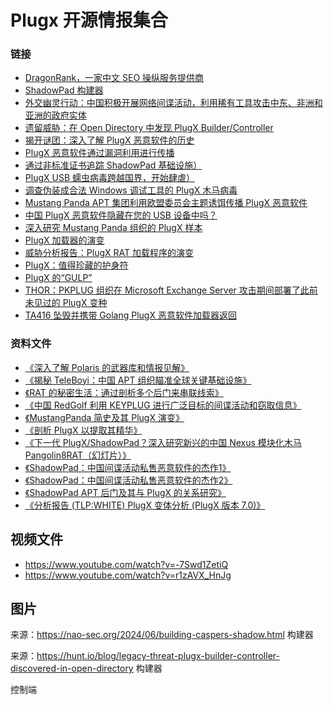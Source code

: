 # Plugx 开源情报集合

### 链接
- [DragonRank，一家中文 SEO 操纵服务提供商](https://blog.talosintelligence.com/dragon-rank-seo-poisoning/)
- [ShadowPad 构建器](https://nao-sec.org/2024/06/building-caspers-shadow.html)
- [外交幽灵行动：中国积极开展网络间谍活动，利用稀有工具攻击中东、非洲和亚洲的政府实体](https://unit42.paloaltonetworks.com/operation-diplomatic-specter/)
- [遗留威胁：在 Open Directory 中发现 PlugX Builder/Controller](https://hunt.io/blog/legacy-threat-plugx-builder-controller-discovered-in-open-directory)
- [揭开谜团：深入了解 PlugX 恶意软件的历史](https://www.splunk.com/en_us/blog/security/unmasking-the-enigma-a-historical-dive-into-the-world-of-plugx-malware.html)
- [PlugX 恶意软件通过漏洞利用进行传播](https://asec.ahnlab.com/en/49097/)
- [通过非标准证书追踪 ShadowPad 基础设施）](https://hunt.io/blog/tracking-shadowpad-infrastructure-via-non-standard-certificates)
- [PlugX USB 蠕虫病毒跨越国界，开始肆虐）](https://news.sophos.com/en-us/2023/03/09/border-hopping-plugx-usb-worm/)
- [调查伪装成合法 Windows 调试工具的 PlugX 木马病毒](https://www.trendmicro.com/en_us/research/23/b/investigating-the-plugx-trojan-disguised-as-a-legitimate-windows.html)
- [Mustang Panda APT 集团利用欧盟委员会主题诱饵传播 PlugX 恶意软件](https://blog.eclecticiq.com/mustang-panda-apt-group-uses-european-commission-themed-lure-to-deliver-plugx-malware) 
- [中国 PlugX 恶意软件隐藏在您的 USB 设备中吗？](https://unit42.paloaltonetworks.com/plugx-variants-in-usbs/)
- [深入研究 Mustang Panda 组织的 PlugX 样本](https://kienmanowar.wordpress.com/2022/12/27/diving-into-a-plugx-sample-of-mustang-panda-group/)
- [PlugX 加载器的演变](https://engineers.ffri.jp/entry/2022/11/30/141346)
- [威胁分析报告：PlugX RAT 加载程序的演变](https://www.cybereason.com/blog/threat-analysis-report-plugx-rat-loader-evolution)
- [PlugX：值得珍藏的护身符](https://www.trellix.com/blogs/research/plugx-a-talisman-to-behold/)
- [PlugX 的“GULP”](https://cyberandramen.net/2022/01/06/a-gulp-of-plugx/)
- [THOR：PKPLUG 组织在 Microsoft Exchange Server 攻击期间部署了此前未见过的 PlugX 变种](https://unit42.paloaltonetworks.com/thor-plugx-variant/)
- [TA416 坠毁并携带 Golang PlugX 恶意软件加载器返回](https://www.proofpoint.com/us/blog/threat-insight/ta416-goes-ground-and-returns-golang-plugx-malware-loader)

### 资料文件
- [《深入了解 Polaris 的武器库和情报见解》](https://github.com/badboycxcc/Plugx/blob/main/2024-08-Sailing%20the%20Seven%20SEAs.pdf)   
- [《揭秘 TeleBoyi：中国 APT 组织瞄准全球关键基础设施》](https://github.com/badboycxcc/Plugx/blob/main/JSAC2024_1_8_yi-chin_yu-tung_en.pdf)
- [《RAT 的秘密生活：通过剖析多个后门来串联线索》](https://github.com/badboycxcc/Plugx/blob/main/JSAC2024_1_7_hara_nakajima_kawakami_en.pdf)
- [《中国 RedGolf 利用 KEYPLUG 进行广泛目标的间谍活动和窃取信息》](https://github.com/badboycxcc/Plugx/blob/main/cta-2023-0330.pdf)
- [《MustangPanda 简史及其 PlugX 演变》](https://github.com/badboycxcc/Plugx/blob/main/JSAC2023_2_LT4.pdf)
- [《剖析 PlugX 以提取其精华》](https://github.com/badboycxcc/Plugx/blob/main/Dissecting%2BPlugX%2Bto%2BExtract%2BIts%2BCrown%2BJewels.pdf)
- [《下一代 PlugX/ShadowPad？深入研究新兴的中国 Nexus 模块化木马 Pangolin8RAT（幻灯片）》](https://github.com/badboycxcc/Plugx/blob/main/AS-22-LeonSilvia-NextGenPlugXShadowPad.pdf)
- [《ShadowPad：中国间谍活动私售恶意软件的杰作1》](https://github.com/badboycxcc/Plugx/blob/main/D1T1%20-%20%20ShadowPad%20-%20A%20Masterpiece%20of%20Privately%20Sold%20Malware%20in%20Chinese%20Espionage%20-%20Yi-Jhen%20Hsieh%20%26%20Joey%20Chen.pdf)
- [《ShadowPad：中国间谍活动私售恶意软件的杰作2》](https://github.com/badboycxcc/Plugx/blob/main/SentinelOne_-SentinelLabs_ShadowPad_WP_V2.pdf)
- [《ShadowPad APT 后门及其与 PlugX 的关系研究》](https://github.com/badboycxcc/Plugx/blob/main/Study_of_the_ShadowPad_APT_backdoor_and_its_relation_to_PlugX_en.pdf)
- [《分析报告 (TLP:WHITE) PlugX 变体分析 (PlugX 版本 7.0)》](https://github.com/badboycxcc/Plugx/blob/main/tr-12-circl-plugx-analysis-v1.pdf)



## 视频文件
- https://www.youtube.com/watch?v=-7Swd1ZetiQ
- https://www.youtube.com/watch?v=r1zAVX_HnJg


## 图片
来源：https://nao-sec.org/2024/06/building-caspers-shadow.html
构建器



来源：https://hunt.io/blog/legacy-threat-plugx-builder-controller-discovered-in-open-directory
构建器

控制端

